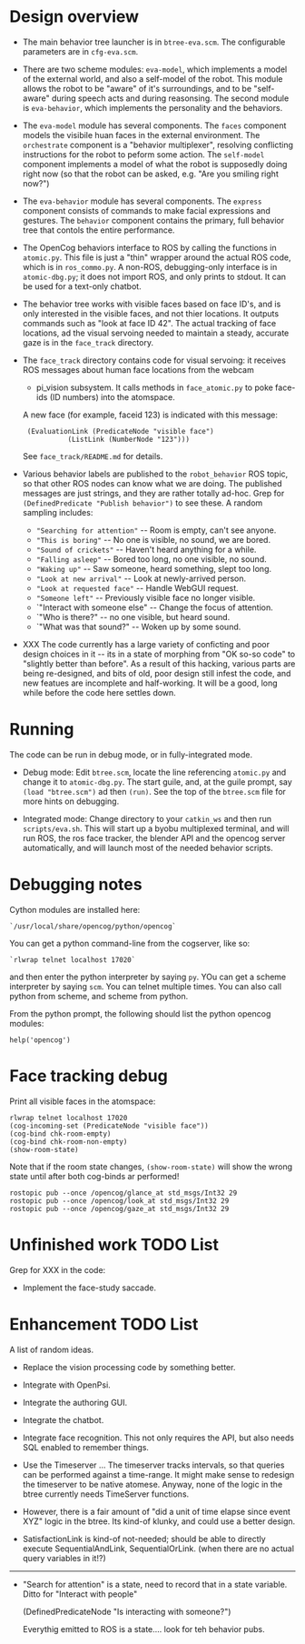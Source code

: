 
Design overview
===============

* The main behavior tree launcher is in `btree-eva.scm`.  The
  configurable parameters are in `cfg-eva.scm`.

* There are two scheme modules: `eva-model`, which implements a model
  of the external world, and also a self-model of the robot.  This
  module allows the robot to be "aware" of it's surroundings, and to be
  "self-aware" during speech acts and during reasonsing.  The second
  module is `eva-behavior`, which implements the personality and the
  behaviors.

* The `eva-model` module has several components. The `faces` component
  models the visibile huan faces in the external environment. The
  `orchestrate` component is a "behavior multiplexer", resolving
  conflicting instructions for the robot to peform some action. The
  `self-model` component implements a model of what the robot is
  supposedly doing right now (so that the robot can be asked, e.g. "Are
  you smiling right now?")

* The `eva-behavior` module has several components.  The `express`
  component consists of commands to make facial expressions and
  gestures.  The `behavior` component contains the primary, full
  behavior tree that contols the entire performance.

* The OpenCog behaviors interface to ROS by calling the functions in
  `atomic.py`. This file is just a "thin" wrapper around the actual ROS
  code, which is in `ros_commo.py`.  A non-ROS, debugging-only interface
  is in `atomic-dbg.py`; it does not import ROS, and only prints to
  stdout. It can be used for a text-only chatbot.

* The behavior tree works with visible faces based on face ID's,
  and is only interested in the visible faces, and not thier locations.
  It outputs commands such as "look at face ID 42". The actual tracking
  of face locations, ad the visual servoing needed to maintain a
  steady, accurate gaze is in the `face_track` directory.

* The `face_track` directory contains code for visual servoing: it
  receives ROS messages about human face locations from the webcam
  + pi_vision subsystem.  It calls methods in `face_atomic.py` to
  poke face-ids (ID numbers) into the atomspace.

  A new face (for example, faceid 123) is indicated with this message:
  ```
   (EvaluationLink (PredicateNode "visible face")
             (ListLink (NumberNode "123")))
  ```
  See `face_track/README.md` for details.

* Various behavior labels are published to the `robot_behavior` ROS
  topic, so that other ROS nodes can know what we are doing.  The
  published messages are just strings, and they are rather totally
  ad-hoc.  Grep for `(DefinedPredicate "Publish behavior")` to see
  these.  A random sampling includes:

    + `"Searching for attention"` -- Room is empty, can't see anyone.
    + `"This is boring"` -- No one is visible, no sound, we are bored.
    + `"Sound of crickets"` -- Haven't heard anything for a while.
    + `"Falling asleep"` -- Bored too long, no one visible, no sound.
    + `"Waking up"` -- Saw someone, heard something, slept too long.
    + `"Look at new arrival"` -- Look at newly-arrived person.
    + `"Look at requested face"` -- Handle WebGUI request.
    + `"Someone left"` -- Previously visible face no longer visible.
    + `"Interact with someone else" -- Change the focus of attention.
    + `"Who is there?" -- no one visible, but heard sound.
    + `"What was that sound?" -- Woken up by some sound.

* XXX The code currently has a large variety of conficting and poor
  design choices in it -- its in a state of morphing from "OK so-so code"
  to "slightly better than before".  As a result of this hacking, various
  parts are being re-designed,  and bits of old, poor design still
  infest the code, and new featues are incomplete and half-working.
  It will be a good, long while before the code here settles down.


Running
=======
The code can be run in debug mode, or in fully-integrated mode.

* Debug mode: Edit `btree.scm`, locate the line referencing `atomic.py`
  and change it to `atomic-dbg.py`.  The start guile, and, at the guile
  prompt, say `(load "btree.scm")`  ad then `(run)`.  See the top of
  the `btree.scm` file for more hints on debugging.

* Integrated mode:
  Change directory to your `catkin_ws` and then run `scripts/eva.sh`.
  This will start up a byobu multiplexed terminal, and will run ROS,
  the ros face tracker, the blender API and the opencog server
  automatically, and will launch most of the needed behavior scripts.


Debugging notes
===============
Cython modules are installed here:
```
`/usr/local/share/opencog/python/opencog`
```

You can get a python command-line from the cogserver, like so:
```
`rlwrap telnet localhost 17020`
```
and then enter the python interpreter by saying `py`.  YOu can get
a scheme interpreter by saying `scm`.  You can telnet multiple times.
You can also call python from scheme, and scheme from python.

From the python prompt, the following should list the python
opencog modules:
```
help('opencog')
```

Face tracking debug
===================
Print all visible faces in the atomspace:

```
rlwrap telnet localhost 17020
(cog-incoming-set (PredicateNode "visible face"))
(cog-bind chk-room-empty)
(cog-bind chk-room-non-empty)
(show-room-state)
```

Note that if the room state changes, `(show-room-state)` will show the
wrong state until after both cog-binds ar performed!

```
rostopic pub --once /opencog/glance_at std_msgs/Int32 29
rostopic pub --once /opencog/look_at std_msgs/Int32 29
rostopic pub --once /opencog/gaze_at std_msgs/Int32 29
```


Unfinished work TODO List
=========================
Grep for XXX in the code:

* Implement the face-study saccade.

Enhancement TODO List
=====================
A list of random ideas.

* Replace the vision processing code by something better.

* Integrate with OpenPsi.

* Integrate the authoring GUI.

* Integrate the chatbot.

* Integrate face recognition.  This not only requires the API, but
  also needs SQL enabled to remember things.

* Use the Timeserver ... The timeserver tracks intervals, so that queries
  can be performed against a time-range.  It might make sense to redesign
  the timeserver to be native atomese. Anyway, none of the logic in the
  btree currently needs TimeServer functions.

* However, there is a fair amount of "did a unit of time elapse since
  event XYZ" logic in the btree.  Its kind-of klunky, and could use
  a better design.

* SatisfactionLink is kind-of not-needed; should be able to directly
  execute SequentialAndLink, SequentialOrLink. (when there are no
  actual query variables in it!?)

--------

* "Search for attention" is a state, need to record that in a state
  variable. Ditto for "Interact with people"

  (DefinedPredicateNode "Is interacting with someone?")

  Everythig emitted to ROS is a state.... look for teh behavior pubs.
